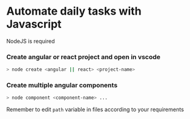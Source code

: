 # Automate daily tasks with Javascript
NodeJS is required

### Create angular or react project and open in vscode

```sh
> node create <angular || react> <project-name>
```

### Create multiple angular components

```sh
> node component <component-name> ...
```

Remember to edit ``` path ``` variable in files according to your requirements

